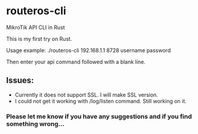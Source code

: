 # routeros-cli
MikroTik API CLI in Rust

This is my first try on Rust. 

Usage example:
./routeros-cli 192.168.1.1 8728 username password

Then enter your api command followed with a blank line.

## Issues:

- Currently it does not support SSL. I will make SSL version.
- I could not get it working with /log/listen command. Still working on it.


### Please let me know if you have any suggestions and if you find something wrong...